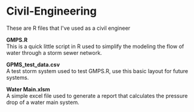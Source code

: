 # Civil-Engineering
These are R files that I've used as a civil engineer

**GMPS.R**  
This is a quick little script in R used to simplify the modeling the flow of water through a storm sewer network. 

**GPMS_test_data.csv**  
A test storm system used to test GMPS.R, use this basic layout for future systems.

**Water Main.xlsm**  
A simple excel file used to generate a report that calculates the pressure drop of a water main system.  


